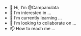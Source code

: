 - 👋 Hi, I’m @Campanulata
- 👀 I’m interested in ...
- 🌱 I’m currently learning ...
- 💞️ I’m looking to collaborate on ...
- 📫 How to reach me ...

<!---
Campanulata/Campanulata is a ✨ special ✨ repository because its `README.md` (this file) appears on your GitHub profile.
You can click the Preview link to take a look at your changes.
--->
